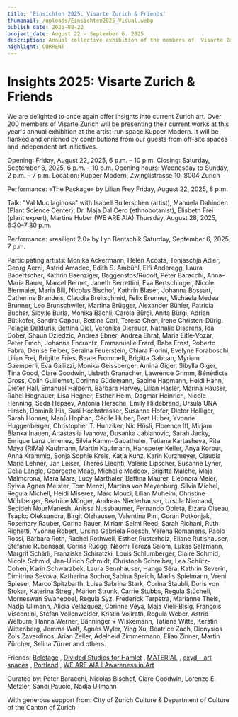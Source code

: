 ```yaml
---
title: 'Einsichten 2025: Visarte Zurich & Friends'
thumbnail: /uploads/Einsichten2025_Visual.webp
publish_date: 2025-08-22
project_date: August 22 - September 6. 2025
description: Annual collective exhibition of the members of  Visarte Zurich
highlight: CURRENT
---
```

# Insights 2025: Visarte Zurich & Friends

We are delighted to once again offer insights into current Zurich art. Over 200 members of Visarte Zurich will be presenting their current works at this year's annual exhibition at the artist-run space Kupper Modern. It will be flanked and enriched by contributions from our guests from off-site spaces and independent art initiatives.

Opening: Friday, August 22, 2025, 6 p.m. – 10 p.m.
Closing: Saturday, September 6, 2025, 6 p.m. – 10 p.m.
Opening hours: Wednesday to Sunday, 2 p.m. – 7 p.m.
Location: Kupper Modern, Zwinglistrasse 10, 8004 Zurich

Performance: «The Package» by Lilian Frey
Friday, August 22, 2025, 8 p.m.

Talk: "Val Mucilaginosa" with Isabell Bullerschen (artist), Manuela Dahinden (Plant Science Center), Dr. Maja Dal Cero (ethnobotanist), Elisbeth Frei (plant expert), Martina Huber (WE ARE AIA)
Thursday, August 28, 2025, 6:30–7:30 p.m.

Performance: «resilient 2.0» by Lyn Bentschik
Saturday, September 6, 2025, 7 p.m.

Participating artists:
Monika Ackermann, Helen Acosta, Tonjaschja Adler, Georg Aerni, Astrid Amadeo, Edith S. Ambühl, Elfi Anderegg, Laura Badertscher, Kathrin Baenziger, Baggenstos/Rudolf, Peter Baracchi, Anna-Maria Bauer, Marcel Bernet, Janeth Berrettini, Eva Bertschinger, Nicole Biermaier, Maria Bill, Nicolas Bischof, Kathrin Blaser, Johanna Bossart, Catherine Brandeis, Claudia Breitschmid, Felix Brunner, Michaela Medea Brunner, Leo Brunschwiler, Martina Brügger, Alexander Bühler, Patricia Bucher, Sibylle Burla, Monika Bächli, Carola Bürgi, Anita Bürgi, Adrian Bütikofer, Sandra Capaul, Bettina Carl, Teresa Chen, Irene Christen-Dürig, Pelagia Dalduris, Bettina Diel, Veronika Dierauer, Nathalie Diserens, Ida Dober, Shaun Dziedzic, Andrea Ebner, Andrea Ehrat, Maria Eitle-Vozar, Peter Emch, Johanna Encrantz, Emmanuelle Erard, Babs Ernst, Roberto Fabra, Denise Felber, Seraina Feuerstein, Chiara Fiorini, Evelyne Foraboschi, Lilian Frei, Brigitte Fries, Beate Frommelt, Brigitta Gabban, Myriam Gaemperli, Eva Gallizzi, Monika Geissberger, Amina Giger, Sibylla Giger, Tina Good, Clare Goodwin, Lisbeth Granacher, Lawrence Grimm, Bénédicte Gross, Colin Guillemet, Corinne Güdemann, Sabine Hagmann, Heidi Hahn, Dieter Hall, Emanuel Halpern, Barbara Harvey, Lilian Hasler, Marina Hauser, Rahel Hegnauer, Lisa Hegner, Esther Heim, Dagmar Heinrich, Nicole Henning, Seda Hepsev, Antonia Hersche, Emily Hildebrand, Ursula UNA Hirsch, Dominik His, Susi Hochstrasser, Susanne Hofer, Dieter Holliger, Sarah Honner, Manù Hophan, Cécile Huber, Beat Huber, Yvonne Huggenberger, Christopher T. Hunziker, Nic Hösli, Florence Iff, Mirjam Blanka Inauen, Anastasiia Ivanova, Dusanka Jablanovic, Sarah Jacky, Enrique Lanz Jimenez, Silvia Kamm-Gabathuler, Tetiana Kartasheva, Rita Maya (RiMa) Kaufmann, Martin Kaufmann, Hanspeter Keller, Anya Korbut, Anna Krammig, Sonja Sophie Kreis, Katja Kunz, Karin Kurzmeyer, Claudia Maria Lehner, Jan Leiser, Theres Liechti, Valerie Lipscher, Susanne Lyner, Celia Längle, Georgette Maag, Michelle Maddox, Brigitta Malche, Maja Malmcrona, Mara Mars, Lucy Marthaler, Bettina Maurer, Eleonora Meier, Sylvia Agnes Meister, Tom Menzi, Martina von Meyenburg, Silvia Michel, Regula Michell, Heidi Miserez, Marc Mouci, Lilian Muheim, Christine Mühlberger, Beatrice Münger, Andreas Niederhauser, Ursula Niemand, Sepideh NourManesh, Anissa Nussbaumer, Fernando Obieta, Elzara Oiseau, Tsapko Oleksandra, Birgit Olzhausen, Valentina Pini, Goran Potkonjak, Rosemary Rauber, Corina Rauer, Miriam Selmi Reed, Sarah Richani, Ruth Righetti, Yvonne Robert, Ursina Gabriela Roesch, Verena Romanens, Paolo Rossi, Barbara Roth, Rachel Rothwell, Esther Rusterholz, Eliane Rutishauser, Stefanie Rübensaal, Corina Rüegg, Naomi Tereza Salom, Lukas Salzmann, Margrit Schärli, Franziska Schiratzki, Louis Schlumberger, Claire Schmid, Nicole Schmid, Jan-Ulrich Schmidt, Christoph Schreiber, Lea Schütz-Cohen, Karin Schwarzbek, Laura Sennhauser, Hanga Séra, Kathrin Severin, Dimitrina Sevova, Katharina Sochor,Sabina Speich, Marlis Spielmann, Vreni Spieser, Marco Spitzbarth, Luisa Sabrina Stark, Corina Staubli, Doris von Stokar, Katerina Stregl, Marion Strunk, Carrie Stubbs, Regula Stücheli, Morneswan Swanepoel, Regula Syz, Frederick Terpstra, Marianne Theis, Nadja Ullmann, Alicia Velázquez, Corinne Véya, Maja Vieli-Bisig, François Viscontini, Stefan Vollenweider, Kristin Vollrath, Regula Weber, Astrid Welburn, Hanna Werner, Bänninger + Wiskemann, Tatiana Witte, Kerstin Wittenberg, Jemma Wolf, Agnès Wyler, Ying Xu, Beatrice Zach, Dionysios Zois Zaverdinos, Arian Zeller, Adelheid Zimmermann, Elian Zinner, Martin Zürcher, Selina Zürrer and others.

Friends: [Beletage](https://beletageartspace.ch/) , [Divided Studios for Hamlet](https://www.hamlet.love/de/ausstellungen) , [MATERIAL](https://materialismus.ch/) , [oxyd – art spaces](https://www.oxydart.ch/) , [Portland](https://port-land.site/s3e1) , [WE ARE AIA | Awareness in Art](https://www.weareaia.ch/de/)

Curated by: Peter Baracchi, Nicolas Bischof, Clare Goodwin, Lorenzo E. Metzler, Sandi Paucic, Nadja Ullmann

With generous support from: City of Zurich Culture & Department of Culture of the Canton of Zurich
